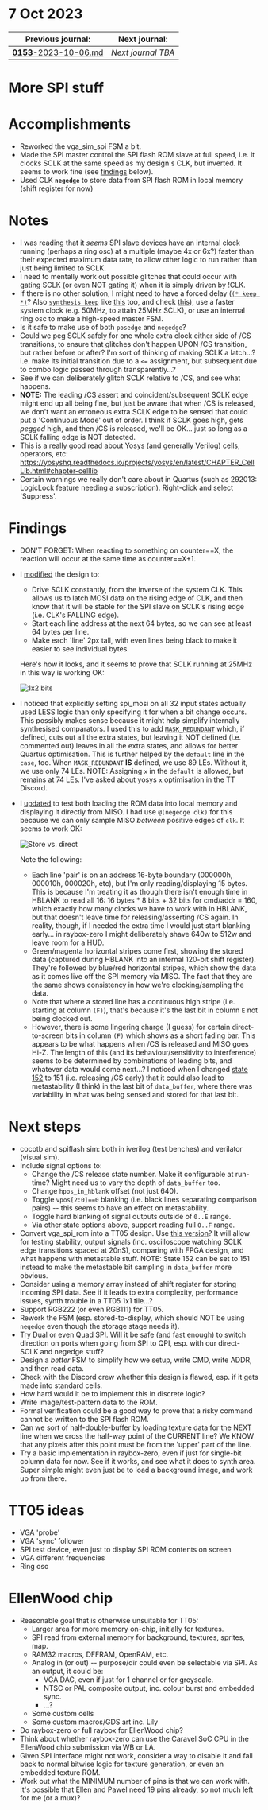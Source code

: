 # 7 Oct 2023

| Previous journal: | Next journal: |
|-|-|
| [**0153**-2023-10-06.md](./0153-2023-10-06.md) | *Next journal TBA* |

# More SPI stuff

# Accomplishments

*   Reworked the vga_sim_spi FSM a bit.
*   Made the SPI master control the SPI flash ROM slave at full speed, i.e. it clocks SCLK at the same speed as my design's CLK, but inverted. It seems to work fine (see [findings](#findings) below).
*   Used CLK **`negedge`** to store data from SPI flash ROM in local memory (shift register for now)

# Notes

*   I was reading that it *seems* SPI slave devices have an internal clock running (perhaps a ring osc) at a multiple (maybe 4x or 6x?) faster than their expected maximum data rate, to allow other logic to run rather than just being limited to SCLK.
*   I need to mentally work out possible glitches that could occur with gating SCLK (or even NOT gating it) when it is simply driven by !CLK.
*   If there is no other solution, I might need to have a forced delay ([`(* keep *)`](https://docs.xilinx.com/r/en-US/ug901-vivado-synthesis/KEEP-Example-Verilog)? Also [`synthesis keep`](https://www.intel.com/content/www/us/en/programmable/quartushelp/17.0/hdl/vlog/vlog_file_dir_keep.htm) like [this](https://www.fpgadeveloper.com/2011/06/how-to-keep-a-signal-name-after-mapping.html/) too, and check [this](https://www.reddit.com/r/yosys/comments/e456jg/any_way_to_do_an_equivalent_of_synthesis_syn_keep/)), use a faster system clock (e.g. 50MHz, to attain 25MHz SCLK), or use an internal ring osc to make a high-speed master FSM.
*   Is it safe to make use of both `posedge` and `negedge`?
*   Could we peg SCLK safely for one whole extra clock either side of /CS transitions, to ensure that glitches don't happen UPON /CS transition, but rather before or after? I'm sort of thinking of making SCLK a latch...? i.e. make its initial transition due to a `<=` assignment, but subsequent due to combo logic passed through transparently...?
*   See if we can deliberately glitch SCLK relative to /CS, and see what happens.
*   **NOTE:** The leading /CS assert and coincident/subsequent SCLK edge might end up all being fine, but just be aware that when /CS is released, we don't want an erroneous extra SCLK edge to be sensed that could put a 'Continuous Mode' out of order. I think if SCLK goes high, gets *pegged* high, and then /CS is released, we'll be OK... just so long as a SCLK falling edge is NOT detected.
*   This is a really good read about Yosys (and generally Verilog) cells, operators, etc: https://yosyshq.readthedocs.io/projects/yosys/en/latest/CHAPTER_CellLib.html#chapter-celllib
*   Certain warnings we really don't care about in Quartus (such as 292013: LogicLock feature needing a subscription). Right-click and select 'Suppress'.

# Findings

*   DON'T FORGET: When reacting to something on counter==X, the reaction will occur at the same time as counter==X+1.
*   I [modified](https://github.com/algofoogle/sandpit/blob/b51016a22886b21da146bf592d370728b625dd1b/fpga/vga_spi_rom/src/rtl/vga_spi_rom.v) the design to:
    *   Drive SCLK constantly, from the inverse of the system CLK. This allows us to latch MOSI data on the rising edge of CLK, and then know that it will be stable for the SPI slave on SCLK's rising edge (i.e. CLK's FALLING edge).
    *   Start each line address at the next 64 bytes, so we can see at least 64 bytes per line.
    *   Make each 'line' 2px tall, with even lines being black to make it easier to see individual bytes.

    Here's how it looks, and it seems to prove that SCLK running at 25MHz in this way is working OK:

    ![1x2 bits](./i/0154-1x2.jpg)
*   I noticed that explicitly setting spi_mosi on all 32 input states actually used LESS logic than only specifying it for when a bit change occurs. This possibly makes sense because it might help simplify internally synthesised comparators. I used this to add [`MASK_REDUNDANT`](https://github.com/algofoogle/sandpit/commit/14fdce1e48a2be9904bed149d81b57cb7fce994f#diff-eae130479ad0c908edc74b5c702a0ad19cb4ec6b6b8f620f34204035fedd42ddR9) which, if defined, cuts out all the extra states, but leaving it NOT defined (i.e. commented out) leaves in all the extra states, and allows for better Quartus optimisation. This is further helped by the `default` line in the `case`, too. When `MASK_REDUNDANT` **IS** defined, we use 89 LEs. Without it, we use only 74 LEs. NOTE: Assigning `x` in the `default` is allowed, but remains at 74 LEs. I've asked about yosys `x` optimisation in the TT Discord.
*   I [updated][simple-memory-vs-direct] to test both loading the ROM data into local memory and displaying it directly from MISO. I had use `@(negedge clk)` for this because we can only sample MISO *between* positive edges of `clk`. It seems to work OK:

    ![Store vs. direct](./i/0154-store-vs-direct.jpg)

    Note the following:
    *   Each line 'pair' is on an address 16-byte boundary (000000h, 000010h, 000020h, etc), but I'm only reading/displaying 15 bytes. This is because I'm treating it as though there isn't enough time in HBLANK to read all 16: 16 bytes * 8 bits + 32 bits for cmd/addr = 160, which exactly how many clocks we have to work with in HBLANK, but that doesn't leave time for releasing/asserting /CS again. In reality, though, if I needed the extra time I would just start blanking early... in raybox-zero I might deliberately shave 640w to 512w and leave room for a HUD.
    *   Green/magenta horizontal stripes come first, showing the stored data (captured during HBLANK into an internal 120-bit shift register). They're followed by blue/red horizontal stripes, which show the data as it comes live off the SPI memory via MISO. The fact that they are the same shows consistency in how we're clocking/sampling the data.
    *   Note that where a stored line has a continuous high stripe (i.e. starting at column `(F)`), that's because it's the last bit in column `E` not being clocked out.
    *   However, there is some lingering charge (I guess) for certain direct-to-screen bits in column `(F)` which shows as a short fading bar. This appears to be what happens when /CS is released and MISO goes Hi-Z. The length of this (and its behaviour/sensitivity to interference) seems to be determined by combinations of leading bits, and whatever data would come next...? I noticed when I changed [state 152](https://github.com/algofoogle/sandpit/blob/bc58d7b952222bba0101bd033c4c49a656c415c7/fpga/vga_spi_rom/src/rtl/vga_spi_rom.v#L182) to 151 (i.e. releasing /CS early) that it could also lead to metastability (I think) in the last bit of `data_buffer`, where there was variability in what was being sensed and stored for that last bit.



# Next steps

*   cocotb and spiflash sim: both in iverilog (test benches) and verilator (visual sim).
*   Include signal options to:
    *   Change the /CS release state number. Make it configurable at run-time? Might need us to vary the depth of `data_buffer` too.
    *   Change `hpos_in_hblank` offset (not just 640).
    *   Toggle `vpos[2:0]==0` blanking (i.e. black lines separating comparison pairs) -- this seems to have an effect on metastability.
    *   Toggle hard blanking of signal outputs outside of `0..E` range.
    *   Via other state options above, support reading full `0..F` range.
*   Convert vga_spi_rom into a TT05 design. Use [this version][simple-memory-vs-direct]? It will allow for testing stability, output signals (inc. oscilloscope watching SCLK edge transitions spaced at 20nS), comparing with FPGA design, and what happens with metastable stuff. NOTE: State 152 can be set to 151 instead to make the metastable bit sampling in `data_buffer` more obvious.
*   Consider using a memory array instead of shift register for storing incoming SPI data. See if it leads to extra complexity, performance issues, synth trouble in a TT05 1x1 tile...?
*   Support RGB222 (or even RGB111) for TT05.
*   Rework the FSM (esp. stored-to-display, which should NOT be using `negedge` even though the storage stage needs it).
*   Try Dual or even Quad SPI. Will it be safe (and fast enough) to switch direction on ports when going from SPI to QPI, esp. with our direct-SCLK and negedge stuff?
*   Design a *better* FSM to simplify how we setup, write CMD, write ADDR, and then read data.
*   Check with the Discord crew whether this design is flawed, esp. if it gets made into standard cells.
*   How hard would it be to implement this in discrete logic?
*   Write image/test-pattern data to the ROM.
*   Formal verification could be a good way to prove that a risky command cannot be written to the SPI flash ROM.
*   Can we sort of half-double-buffer by loading texture data for the NEXT line when we cross the half-way point of the CURRENT line? We KNOW that any pixels after this point must be from the 'upper' part of the line.
*   Try a basic implementation in raybox-zero, even if just for single-bit column data for now. See if it works, and see what it does to synth area. Super simple might even just be to load a background image, and work up from there.


# TT05 ideas

*   VGA 'probe'
*   VGA 'sync' follower
*   SPI test device, even just to display SPI ROM contents on screen
*   VGA different frequencies
*   Ring osc

# EllenWood chip

*   Reasonable goal that is otherwise unsuitable for TT05:
    *   Larger area for more memory on-chip, initially for textures.
    *   SPI read from external memory for background, textures, sprites, map.
    *   RAM32 macros, DFFRAM, OpenRAM, etc.
    *   Analog in (or out) -- purpose/dir could even be selectable via SPI. As an output, it could be:
        *   VGA DAC, even if just for 1 channel or for greyscale.
        *   NTSC or PAL composite output, inc. colour burst and embedded sync.
        *   ...?
    *   Some custom cells
    *   Some custom macros/GDS art inc. Lily
*   Do raybox-zero or full raybox for EllenWood chip?
*   Think about whether raybox-zero can use the Caravel SoC CPU in the EllenWood chip submission via WB or LA.
*   Given SPI interface might not work, consider a way to disable it and fall back to normal bitwise logic for texture generation, or even an embedded texture ROM.
*   Work out what the MINIMUM number of pins is that we can work with. It's possible that Ellen and Pawel need 19 pins already, so not much left for me (or a mux)?

[simple-memory-vs-direct]: https://github.com/algofoogle/sandpit/blob/bc58d7b952222bba0101bd033c4c49a656c415c7/fpga/vga_spi_rom/src/rtl/vga_spi_rom.v
